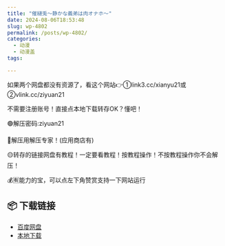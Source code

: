 ```yaml
---
title: "催縺兎～静かな義弟は肉オナホ～"
date: 2024-08-06T18:53:48
slug: wp-4802
permalink: /posts/wp-4802/
categories:
  - 动漫
  - 动漫盖
tags:

---
```


如果两个网盘都没有资源了，看这个网站👉①link3.cc/xianyu21或②vlink.cc/ziyuan21

不需要注册账号！直接点本地下载转存OK？懂吧！

🟢解压密码:ziyuan21

🔵解压用解压专家！(应用商店有)

🟡转存的链接网盘有教程！一定要看教程！按教程操作！不按教程操作你不会解压！

💰🈶能力的宝，可以点左下角赞赏支持一下网站运行

## 📦 下载链接
- [百度网盘](https://blziyuan21.com/pay-download/4802?key=5c1b9cf489&down_id=0)
- [本地下载](https://blziyuan21.com/pay-download/4802?key=5c1b9cf489&down_id=1)

